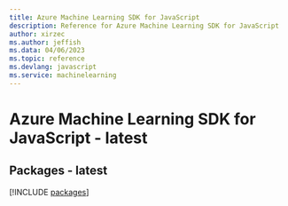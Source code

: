 ```yaml
---
title: Azure Machine Learning SDK for JavaScript
description: Reference for Azure Machine Learning SDK for JavaScript
author: xirzec
ms.author: jeffish
ms.data: 04/06/2023
ms.topic: reference
ms.devlang: javascript
ms.service: machinelearning
---
```

# Azure Machine Learning SDK for JavaScript - latest
## Packages - latest
[!INCLUDE [packages](machine-learning-index.md)]